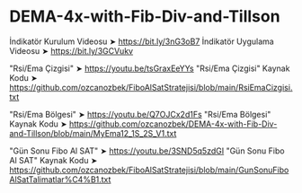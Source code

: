 # DEMA-4x-with-Fib-Div-and-Tillson

İndikatör Kurulum Videosu ➤ https://bit.ly/3nG3oB7
İndikatör Uygulama Videosu ➤ https://bit.ly/3GCVukv

"Rsi/Ema Çizgisi" ➤ https://youtu.be/tsGraxEeYYs
"Rsi/Ema Çizgisi" Kaynak Kodu ➤ 
https://github.com/ozcanozbek/FiboAlSatStratejisi/blob/main/RsiEmaCizgisi.txt

"Rsi/Ema Bölgesi" ➤ https://youtu.be/Q7OJCx2d1Fs
"Rsi/Ema Bölgesi" Kaynak Kodu ➤ 
https://github.com/ozcanozbek/DEMA-4x-with-Fib-Div-and-Tillson/blob/main/MyEma12_1S_2S_V1.txt

"Gün Sonu Fibo Al SAT"  ➤ https://youtu.be/3SND5q5zdGI
"Gün Sonu Fibo Al SAT" Kaynak Kodu ➤ 
https://github.com/ozcanozbek/FiboAlSatStratejisi/blob/main/GunSonuFiboAlSatTalimatlar%C4%B1.txt
